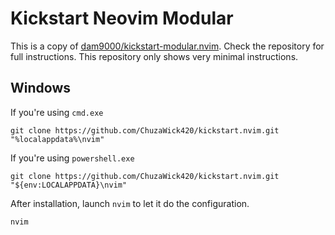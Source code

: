 # Kickstart Neovim Modular
This is a copy of [dam9000/kickstart-modular.nvim](https://github.com/dam9000/kickstart-modular.nvim). Check the repository for full instructions. This repository only shows very minimal instructions.

## Windows
If you're using `cmd.exe`

```
git clone https://github.com/ChuzaWick420/kickstart.nvim.git "%localappdata%\nvim"
```

If you're using `powershell.exe`

```
git clone https://github.com/ChuzaWick420/kickstart.nvim.git "${env:LOCALAPPDATA}\nvim"
```

After installation, launch `nvim` to let it do the configuration.
```
nvim
```
